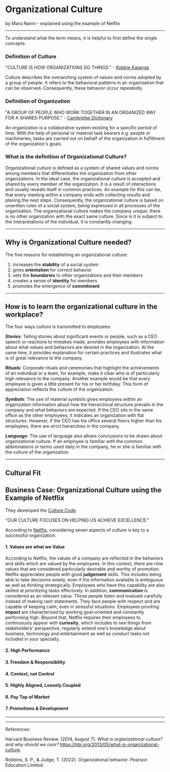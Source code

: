 # Organizational Culture 

by Mara Nanni           - explained using the example of Netflix

---
To understand what the term means, it is helpful to first define the single concepts.

### Definition of Culture

"CULTURE IS HOW ORGANIZATIONS DO THINGS." - [Robbie Katanga](https://hbr.org/2013/05/what-is-organizational-culture)

Culture describes the overarching system of values and norms adopted by a group of people. It refers to the behavioral patterns in an organization that can be observed. Consequently, these behavior occur repeatedly.

### Definition of Organization

"A GROUP OF PEOPLE WHO WORK TOGETHER IN AN ORGANIZED WAY FOR A SHARED PURPOSE." - [Cambridge Dictionary](https://dictionary.cambridge.org/dictionary/english/organization)

An organization is a collaborative system existing for a specific period of time. With the help of personal or material task bearers e.g. people or machineries, tasks are carried out on behalf of the organization in fulfillment of the organization's goals.


### What is the definition of Organizational Culture?

Organizational culture is defined as a system of shared values and norms among members that differentiates the organization from other organizations. In the ideal case, the organizational culture is accepted and shared by every member of the organization. It is a result of interactions and usually reveals itself in common practices. An example for this can be, that every meeting within a company ends with collecting results and planing the next steps. Consequently, the organizational culture is based on unwritten rules of a social system, being expressed in all processes of the organization. The organizational culture makes the company unique; there is no other organization with the exact same culture. Since is it is subject to the interpretations of the individual, it is constantly changing.


---

## Why is Organizational Culture needed?

The five reasons for establishing an organizational culture:

1. increases the __stability__ of a social system
2. gives __orientation__ for correct behavior
3. sets the __boundaries__ to other organizations and their members
4. creates a sense of __identity__ for members
5. promotes the emergence of __commitment__

---

## How is to learn the organizational culture in the workplace?

The four ways culture is transmitted to employees:

*__Stories__*: Telling stories about significant events or people, such as a CEO speech or reactions to mistakes made, provides employees with information about what values and behaviors are desired in the organization. At the same time, it provides explanation for certain practices and illustrates what is of great relevance to the company. 

*__Rituals__*: Corporate rituals and ceremonies that highlight the achievements of an individual or a team, for example, make it clear who is of particularly high relevance to the company. Another example would be that every employee is given a little present for his or her birthday. This form of appreciation reflects the culture of the organization. 

*__Symbols__*: The use of material symbols gives employees within an organization information about how the hierarchical structure prevails in the company and what behaviors are expected. If the CEO sits in the same office as the other employees, it indicates an organization with flat structures. However, if the CEO has his office several floors higher than his employees, there are strict hierarchies in the company. 

*__Language__*: The use of language also allows conclusions to be drawn about organizational culture. If an employee is familiar with the common abbreviations or terms used daily in the company, he or she is familiar with the culture of the organization.

---

## Cultural Fit


## Business Case: Organizational Culture using the Example of Netflix

They developed the [Culture Code](https://www.slideshare.net/reed2001/culture-1798664).


"OUR CULTURE FOCUSES ON HELPING US ACHIEVE EXCELLENCE."

According to [Netflix](https://www.youtube.com/watch?v=7O87hhyLa9U), considering seven aspects of culture is key to a successful organization.

#### 1. Values are what we Value

According to Netflix, the values of a company are reflected in the behaviors and skills which are valued by the employees. In this context, there are nine values that are considered particularly desirable and worthy of promotion. Netflix appreciates people with good __judgement__ skills. This includes being able to take decisions wisely, even if the information available is ambiguous as well as thinking strategically. Employees who have this capability are also skilled at prioritizing tasks effectively. In addition, __communication__ is considered as an relevant value. Those people listen and evaluate carefully instead of making rash statements. They face people with respect and are capable of keeping calm, even in stressful situations. Employees proofing __impact__ are characterized by working goal-oriented and constantly performing high. Beyond that, Netflix requires their employees to continuously appear with __curiosity__, which includes to see things from stakeholders' perspective, regularly extend one's knowledge about business, technology and entertainment as well as conduct tasks not included in your specialty. 

#### 2. High Performance

#### 3. Freedom & Responsibility

#### 4. Context, not Control

#### 5. Highly Aligned, Loosely Coupled

#### 6. Pay Top of Market

#### 7. Promotions & Development

---




---
References:

Harvard Business Review. (2014, August 7). *What is organizational culture? and why should we care?* https://hbr.org/2013/05/what-is-organizational-culture.

Robbins, S. P., & Judge, T. (2022). Organizational behavior. Pearson Education Limited. 
